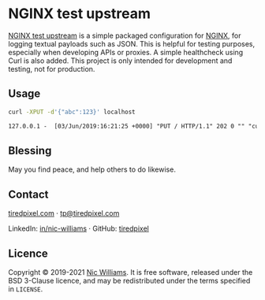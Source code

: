 # NGINX test upstream

[NGINX test upstream](https://github.com/tiredpixel/nginx-test-upstream) is a simple packaged configuration for [NGINX](https://nginx.org/), for logging textual payloads such as JSON. This is helpful for testing purposes, especially when developing APIs or proxies. A simple healthcheck using Curl is also added. This project is only intended for development and testing, not for production.


## Usage

```sh
curl -XPUT -d'{"abc":123}' localhost
```

```txt
127.0.0.1 -  [03/Jun/2019:16:21:25 +0000] "PUT / HTTP/1.1" 202 0 "" "curl/7.52.1" "" "{\"abc\":123}"
```


## Blessing

May you find peace, and help others to do likewise.


## Contact

[tiredpixel.com](https://www.tiredpixel.com/) · [tp@tiredpixel.com](mailto:tp@tiredpixel.com)

LinkedIn: [in/nic-williams](https://www.linkedin.com/in/nic-williams/) · GitHub: [tiredpixel](https://github.com/tiredpixel)


## Licence

Copyright © 2019-2021 [Nic Williams](https://www.tiredpixel.com/). It is free software, released under the BSD 3-Clause licence, and may be redistributed under the terms specified in `LICENSE`.
